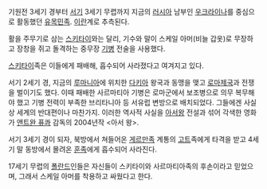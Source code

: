 기원전 3세기 경부터 [서기](%EC%84%9C%EA%B8%B0.md) 3세기 무렵까지 지금의
[러시아](%EB%9F%AC%EC%8B%9C%EC%95%84.md) 남부인
[우크라이나](%EC%9A%B0%ED%81%AC%EB%9D%BC%EC%9D%B4%EB%82%98.md)를 중심으로 활동했던
[유목민족](%EC%9C%A0%EB%AA%A9%EB%AF%BC%EC%A1%B1.md).
[이란](%EC%9D%B4%EB%9E%80.md)계로 추측된다.

활을 주무기로 삼는 [스키타이](%EC%8A%A4%ED%82%A4%ED%83%80%EC%9D%B4.md)와는 달리, 기수와 말이 스케일
아머(비늘 갑옷)로 무장하고 장창을 쥐고 돌격하는 중무장 [기병](%EA%B8%B0%EB%B3%91.md) 전술을 사용했다.

[스키타이](%EC%8A%A4%ED%82%A4%ED%83%80%EC%9D%B4.md)족은 이들에게 패배해, 흡수되어 사라졌다고 여겨지고
있다.

서기 2세기 경, 지금의 [루마니아](%EB%A3%A8%EB%A7%88%EB%8B%88%EC%95%84.md)에 위치한
[다키아](%EB%8B%A4%ED%82%A4%EC%95%84.md) 왕국과 동맹을 맺고 [로마제국](%EB%A1%9C%EB%A7%88%20%EC%A0%9C%EA%B5%AD.md)과 전쟁을 벌이기도 했다. 이때 패배한 사르마티아
기병은 로마군에서 보조병으로 의무 복무해야 했고 기병 전력이 부족한 브리타니아 등 서유럽 변방으로 배치되었다. 그들에겐 사실상 세계의
반대편이나 마찬가지. 이러한 역사적 사실을 [아서왕](%EC%95%84%EC%84%9C%EC%99%95.md) 전설과 섞어 각색한
영화가 [앤트완 퓨콰](%EC%95%A4%ED%8A%B8%EC%99%84%20%ED%93%A8%EC%BD%B0.md) 감독의
2004년작 <아서 왕>.

서기 3세기 경이 되자, 북방에서 쳐들어온 [게르만족](%EA%B2%8C%EB%A5%B4%EB%A7%8C%EC%A1%B1.md) 계통의
[고트](%EA%B3%A0%ED%8A%B8.md)족에게 타격을 받고 4세기 말 동방에서 몰려온
[훈족](%ED%9B%88%EC%A1%B1.md)에게 흡수되어 사라진다.

17세기 무렵의 [폴란드](%ED%8F%B4%EB%9E%80%EB%93%9C.md)인들은 자신들이 스키타이와 사르마티아족의 후손이라고
믿었으며, 그래서 스케일 아머를 착용하고 싸웠다고 한다.

